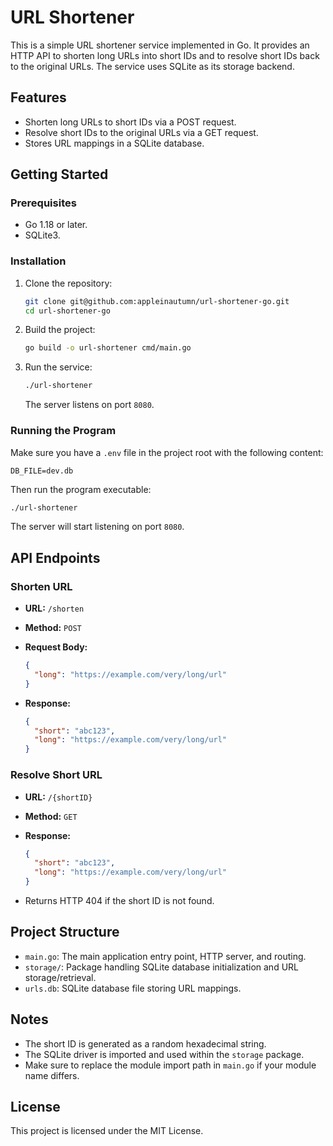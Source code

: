 # URL Shortener

This is a simple URL shortener service implemented in Go. It provides an HTTP API to shorten long URLs into short IDs and to resolve short IDs back to the original URLs. The service uses SQLite as its storage backend.

## Features

- Shorten long URLs to short IDs via a POST request.
- Resolve short IDs to the original URLs via a GET request.
- Stores URL mappings in a SQLite database.

## Getting Started

### Prerequisites

- Go 1.18 or later.
- SQLite3.

### Installation

1. Clone the repository:

   ```bash
   git clone git@github.com:appleinautumn/url-shortener-go.git
   cd url-shortener-go
   ```

2. Build the project:

   ```bash
   go build -o url-shortener cmd/main.go
   ```

3. Run the service:

   ```bash
   ./url-shortener
   ```

   The server listens on port `8080`.

### Running the Program

Make sure you have a `.env` file in the project root with the following content:

```
DB_FILE=dev.db
```

Then run the program executable:

```bash
./url-shortener
```

The server will start listening on port `8080`.

## API Endpoints

### Shorten URL

- **URL:** `/shorten`
- **Method:** `POST`
- **Request Body:**

  ```json
  {
    "long": "https://example.com/very/long/url"
  }
  ```

- **Response:**

  ```json
  {
    "short": "abc123",
    "long": "https://example.com/very/long/url"
  }
  ```

### Resolve Short URL

- **URL:** `/{shortID}`
- **Method:** `GET`
- **Response:**

  ```json
  {
    "short": "abc123",
    "long": "https://example.com/very/long/url"
  }
  ```

- Returns HTTP 404 if the short ID is not found.

## Project Structure

- `main.go`: The main application entry point, HTTP server, and routing.
- `storage/`: Package handling SQLite database initialization and URL storage/retrieval.
- `urls.db`: SQLite database file storing URL mappings.

## Notes

- The short ID is generated as a random hexadecimal string.
- The SQLite driver is imported and used within the `storage` package.
- Make sure to replace the module import path in `main.go` if your module name differs.

## License

This project is licensed under the MIT License.
